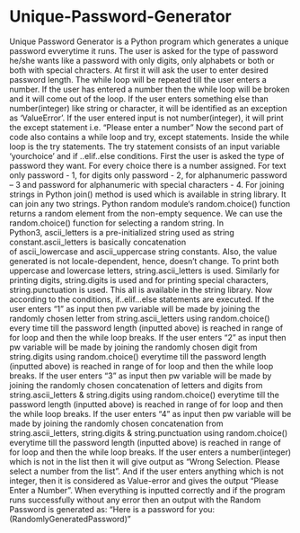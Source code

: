 # Unique-Password-Generator
Unique Password Generator is a Python program which generates a unique password evverytime it runs.
The user is asked for the type of password he/she wants like a password with only digits, only alphabets or both or both with special chracters.
At first it will ask the user to enter desired password length.
The while loop will be repeated till the user enters a number.
If the user has entered a number then the while loop will be broken and it will come out of the loop.
If the user enters something else than number(integer) like string or character, it will be identified as an exception as ‘ValueError’.
If the user entered input is not number(integer), it will print the except statement i.e. “Please enter a number”
Now the second part of code also contains a while loop and try, except statements.
Inside the while loop is the try statements.
The try statement consists of an input variable ‘yourchoice’ and if ..elif..else conditions.
First the user is asked the type of password they want. For every choice there is a number assigned. For text only password - 1, for digits only password - 2, for alphanumeric password – 3 and password for alphanumeric with special characters - 4.
For joining strings in Python join() method is used which is available in string library. It can join any two strings.
Python random module‘s random.choice() function returns a random element from the non-empty sequence. We can use the random.choice() function for selecting a random string.
In Python3, ascii_letters is a pre-initialized string used as string constant.ascii_letters is basically concatenation of ascii_lowercase and ascii_uppercase string constants. Also, the value generated is not locale-dependent, hence, doesn’t change.
To print both uppercase and lowercase letters, string.ascii_letters is used.
Similarly for printing digits, string.digits is used and for printing special characters, string.punctuation is used. This all is available in the string library.
Now according to the conditions, if..elif…else statements are executed.
If the user enters “1” as input then pw variable will be made by joining the randomly chosen letter from string.ascii_letters using random.choice() every time till the password length (inputted above) is reached in range of for loop and then the while loop breaks.
If the user enters “2” as input then pw variable will be made by joining the randomly chosen digit from string.digits using random.choice() everytime till the password length (inputted above) is reached in range of for loop and then the while loop breaks.
If the user enters “3” as input then pw variable will be made by joining the randomly chosen concatenation of letters and digits from string.ascii_letters & string.digits using random.choice() everytime till the password length (inputted above) is reached in range of for loop and then the while loop breaks.
If the user enters “4” as input then pw variable will be made by joining the randomly chosen concatenation from string.ascii_letters, string.digits & string.punctuation using random.choice() everytime till the password length (inputted above) is reached in range of for loop and then the while loop breaks.
If the user enters a number(integer) which is not in the list then it will give output as “Wrong Selection. Please select a number from the list”.
And if the user enters anything which is not integer, then it is considered as Value-error and gives the output “Please Enter a Number”.
When everything is inputted correctly and if the program runs successfully without any error then an output with the Random Password is generated as:
             “Here is a password for you: (RandomlyGeneratedPassword)” 
